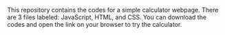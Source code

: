 This repository contains the codes for a simple calculator webpage. 
There are 3 files labeled: JavaScript, HTML, and CSS.
You can download the codes and open the link on your browser to try the calculator.
